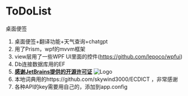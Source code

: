 # ToDoList
桌面便签
1. 桌面便签+翻译功能+天气查询+chatgpt
2. 用了Prism，wpf的mvvm框架
3. view层用了一些WPF UI里面的控件(https://github.com/lepoco/wpfui)
4. Db连接数据库用的EF
5. **[感谢JetBrains提供的开源许可证](https://jb.gg/OpenSource)** ![Logo](https://www.jetbrains.com/company/brand/#logos-and-icons)
6. 本地词典用的https://github.com/skywind3000/ECDICT ，非常感谢
7. 各种API的key需要用自己的，添加到app.config

